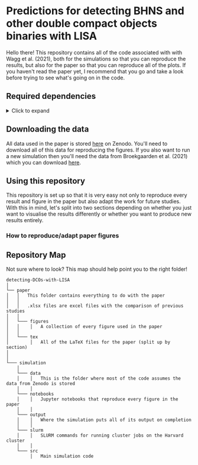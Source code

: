 # Predictions for detecting BHNS and other double compact objects binaries with LISA

Hello there! This repository contains all of the code associated with with Wagg et al. (2021), both for the simulations so that you can reproduce the results, but also for the paper so that you can reproduce all of the plots. If you haven't read the paper yet, I recommend that you go and take a look before trying to see what's going on in the code.
## Required dependencies
<details>
    <summary>Click to expand</summary>
    This code makes heavy use of [LEGWORK](https://legwork.readthedocs.io/en/latest/), a Python package for determining the detectability of stellar-mass LISA sources that I wrote with Katie Breivik. It allows you evolve the orbits of binary sources, measure their strain and SNR as well as visualise the results.

    We also use some more well known Python packages and list them below
    - `numpy`
    - `astropy`
    - `scipy`
    - `seaborn`
    - `h5py`
    - `matplotlib`
    - `jupyter`
    - `ipython`

    ### Installing using Conda (recommended)
    You can install these packages using `conda` and create an environment for working with this code. Run the following to do so
    ```
    conda create -n LISA_dcos numpy astropy scipy seaborn h5py matplotlib legwork jupyter ipython
    conda activate LISA_dcos
    ```

    ### Installing using pip
    If you don't have Anaconda then alternatively you can use pip to install everything by running
    ```
    pip install numpy astropy scipy seaborn h5py matplotlib legwork jupyter ipython
    ```
</details>

## Downloading the data
All data used in the paper is stored [here](https://zenodo.org/record/4699713) on Zenodo. You'll need to download all of this data for reproducing the figures. If you also want to run a new simulation then you'll need the data from Broekgaarden et al. (2021) which you can download [here](https://zenodo.org/record/4574727).

## Using this repository
This repository is set up so that it is very easy not only to reproduce every result and figure in the paper but also adapt the work for future studies. With this in mind, let's split into two sections depending on whether you just want to visualise the results differently or whether you want to produce new results entirely.

### How to reproduce/adapt paper figures

## Repository Map
Not sure where to look? This map should help point you to the right folder!

```
detecting-DCOs-with-LISA
│
└── paper
│   │   This folder contains everything to do with the paper
│   │    
│   │   .xlsx files are excel files with the comparison of previous studies
│   │
│   └─── figures
│   │    │   A collection of every figure used in the paper
│   │    
│   └─── tex
│        │   All of the LaTeX files for the paper (split up by section)
│    
│   
└─── simulation
    │
    └─── data
    │    │   This is the folder where most of the code assumes the data from Zenodo is stored
    │    │
    └─── notebooks
    │    │   Jupyter notebooks that reproduce every figure in the paper
    │    │
    └─── output
    │    │   Where the simulation puts all of its output on completion
    │    │
    └─── slurm
    │    │   SLURM commands for running cluster jobs on the Harvard cluster
    │    │
    └─── src
         │   Main simulation code
```